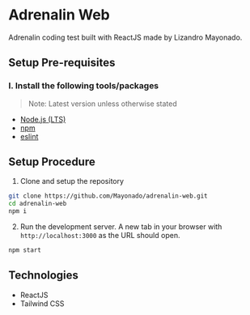 # Adrenalin Web

Adrenalin coding test built with ReactJS made by Lizandro Mayonado.

## Setup Pre-requisites

### I. Install the following tools/packages

> Note: Latest version unless otherwise stated

- [Node.js (LTS)](https://nodejs.org/en/download/package-manager/)
- [npm](https://www.npmjs.com/get-npm)
- [eslint](https://eslint.org/docs/user-guide/getting-started)

## Setup Procedure

1. Clone and setup the repository

```bash
git clone https://github.com/Mayonado/adrenalin-web.git
cd adrenalin-web
npm i
```

2. Run the development server. A new tab in your browser with `http://localhost:3000` as the URL should open.

```bash
npm start
```

## Technologies

- ReactJS
- Tailwind CSS
